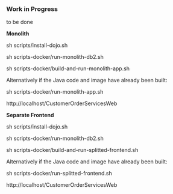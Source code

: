 ### Work in Progress

to be done

**Monolith**

sh scripts/install-dojo.sh

sh scripts-docker/run-monolith-db2.sh

sh scripts-docker/build-and-run-monolith-app.sh

Alternatively if the Java code and image have already been built:

sh scripts-docker/run-monolith-app.sh

http://localhost/CustomerOrderServicesWeb


**Separate Frontend**

sh scripts/install-dojo.sh

sh scripts-docker/run-monolith-db2.sh

sh scripts-docker/build-and-run-splitted-frontend.sh

Alternatively if the Java code and image have already been built:

sh scripts-docker/run-splitted-frontend.sh

http://localhost/CustomerOrderServicesWeb